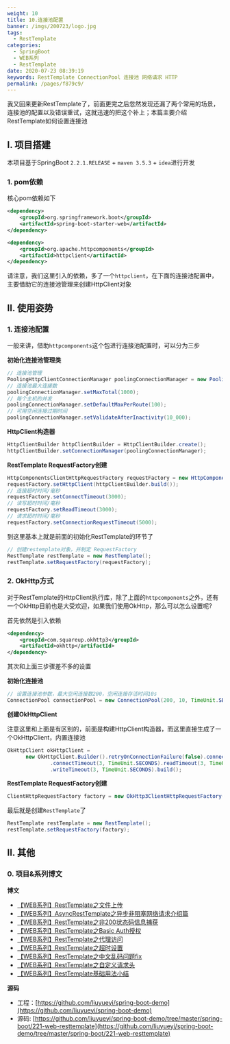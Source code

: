 ```yaml
---
weight: 10
title: 10.连接池配置
banner: /imgs/200723/logo.jpg
tags: 
  - RestTemplate
categories: 
  - SpringBoot
  - WEB系列
  - RestTemplate
date: 2020-07-23 08:39:19
keywords: RestTemplate ConnectionPool 连接池 网络请求 HTTP
permalink: /pages/f879c9/
---
```


我又回来更新RestTemplate了，前面更完之后忽然发现还漏了两个常用的场景，连接池的配置以及错误重试，这就迅速的把这个补上；本篇主要介绍RestTemplate如何设置连接池

<!-- more -->


## I. 项目搭建

本项目基于SpringBoot `2.2.1.RELEASE` + `maven 3.5.3` + `idea`进行开发

### 1. pom依赖

核心pom依赖如下

```xml
<dependency>
    <groupId>org.springframework.boot</groupId>
    <artifactId>spring-boot-starter-web</artifactId>
</dependency>

<dependency>
    <groupId>org.apache.httpcomponents</groupId>
    <artifactId>httpclient</artifactId>
</dependency>
```

请注意，我们这里引入的依赖，多了一个`httpclient`，在下面的连接池配置中，主要借助它的连接池管理来创建HttpClient对象

## II. 使用姿势

### 1. 连接池配置

一般来讲，借助`httpcomponents`这个包进行连接池配置时，可以分为三步

**初始化连接池管理类**

```java
// 连接池管理
PoolingHttpClientConnectionManager poolingConnectionManager = new PoolingHttpClientConnectionManager();
// 连接池最大连接数
poolingConnectionManager.setMaxTotal(1000);
// 每个主机的并发
poolingConnectionManager.setDefaultMaxPerRoute(100);
// 可用空闲连接过期时间
poolingConnectionManager.setValidateAfterInactivity(10_000);
```

**HttpClient构造器**

```java
HttpClientBuilder httpClientBuilder = HttpClientBuilder.create();
httpClientBuilder.setConnectionManager(poolingConnectionManager);
```

**RestTemplate RequestFactory创建**

```java
HttpComponentsClientHttpRequestFactory requestFactory = new HttpComponentsClientHttpRequestFactory();
requestFactory.setHttpClient(httpClientBuilder.build());
// 连接超时时间/毫秒
requestFactory.setConnectTimeout(3000); 
// 读写超时时间/毫秒
requestFactory.setReadTimeout(3000);
// 请求超时时间/毫秒
requestFactory.setConnectionRequestTimeout(5000);
```

到这里基本上就是前面的初始化RestTemplate的环节了

```java
// 创建restemplate对象，并制定 RequestFactory
RestTemplate restTemplate = new RestTemplate();
restTemplate.setRequestFactory(requestFactory);
```

### 2. OkHttp方式

对于RestTemplate的HttpClient执行库，除了上面的`httpcomponents`之外，还有一个OkHttp目前也是大受欢迎，如果我们使用OkHttp，那么可以怎么设置呢?

首先依然是引入依赖

```xml
<dependency>
    <groupId>com.squareup.okhttp3</groupId>
    <artifactId>okhttp</artifactId>
</dependency>
```

其次和上面三步骤差不多的设置

**初始化连接池**

```java
// 设置连接池参数，最大空闲连接数200，空闲连接存活时间10s
ConnectionPool connectionPool = new ConnectionPool(200, 10, TimeUnit.SECONDS);
```

**创建OkHttpClient**

注意这里和上面是有区别的，前面是构建HttpClient构造器，而这里直接生成了一个OkHttpClient，内置连接池

```java
OkHttpClient okHttpClient =
      new OkHttpClient.Builder().retryOnConnectionFailure(false).connectionPool(connectionPool)
              .connectTimeout(3, TimeUnit.SECONDS).readTimeout(3, TimeUnit.SECONDS)
              .writeTimeout(3, TimeUnit.SECONDS).build();
```

**RestTemplate RequestFactory创建**

```java
ClientHttpRequestFactory factory = new OkHttp3ClientHttpRequestFactory(okHttpClient);
```

最后就是创建`RestTemplate`了

```java
RestTemplate restTemplate = new RestTemplate();
restTemplate.setRequestFactory(factory);
```


## II. 其他

### 0. 项目&系列博文

**博文**

- [【WEB系列】RestTemplate之文件上传](http://spring.hhui.top/spring-blog/2020/07/10/200710-SpringBoot%E7%B3%BB%E5%88%97RestTemplate%E4%B9%8B%E6%96%87%E4%BB%B6%E4%B8%8A%E4%BC%A0/)
- [【WEB系列】AsyncRestTemplate之异步非阻塞网络请求介绍篇](http://spring.hhui.top/spring-blog/2020/07/07/200707-SpringBoot%E7%B3%BB%E5%88%97AsyncRestTemplate%E4%B9%8B%E5%BC%82%E6%AD%A5%E9%9D%9E%E9%98%BB%E5%A1%9E%E7%BD%91%E7%BB%9C%E8%AF%B7%E6%B1%82%E4%BB%8B%E7%BB%8D%E7%AF%87/)
- [【WEB系列】RestTemplate之非200状态码信息捕获](http://spring.hhui.top/spring-blog/2020/07/05/200705-SpringBoot%E7%B3%BB%E5%88%97RestTemplate%E4%B9%8B%E9%9D%9E200%E7%8A%B6%E6%80%81%E7%A0%81%E4%BF%A1%E6%81%AF%E6%8D%95%E8%8E%B7/)
- [【WEB系列】RestTemplate之Basic Auth授权](http://spring.hhui.top/spring-blog/2020/07/04/200704-SpringBoot%E7%B3%BB%E5%88%97RestTemplate%E4%B9%8BBasic-Auth%E6%8E%88%E6%9D%83/)
- [【WEB系列】RestTemplate之代理访问](http://spring.hhui.top/spring-blog/2020/07/03/200703-SpringBoot%E7%B3%BB%E5%88%97RestTemplate%E4%B9%8B%E4%BB%A3%E7%90%86%E8%AE%BF%E9%97%AE/)
- [【WEB系列】RestTemplate之超时设置](http://spring.hhui.top/spring-blog/2020/07/02/200702-SpringBoot%E7%B3%BB%E5%88%97RestTemplate%E4%B9%8B%E8%B6%85%E6%97%B6%E8%AE%BE%E7%BD%AE/)
- [【WEB系列】RestTemplate之中文乱码问题fix](http://spring.hhui.top/spring-blog/2020/07/01/200701-SpringBoot%E7%B3%BB%E5%88%97RestTemplate%E4%B9%8B%E4%B8%AD%E6%96%87%E4%B9%B1%E7%A0%81%E9%97%AE%E9%A2%98fix/)
- [【WEB系列】RestTemplate之自定义请求头](http://spring.hhui.top/spring-blog/2020/06/30/200630-SpringBoot%E7%B3%BB%E5%88%97RestTemplate%E4%B9%8B%E8%87%AA%E5%AE%9A%E4%B9%89%E8%AF%B7%E6%B1%82%E5%A4%B4/)
- [【WEB系列】RestTemplate基础用法小结](http://spring.hhui.top/spring-blog/2020/06/30/200630-SpringBoot%E7%B3%BB%E5%88%97RestTemplate%E4%B9%8B%E8%87%AA%E5%AE%9A%E4%B9%89%E8%AF%B7%E6%B1%82%E5%A4%B4/)

**源码**

- 工程：[https://github.com/liuyueyi/spring-boot-demo](https://github.com/liuyueyi/spring-boot-demo)
- 源码: [https://github.com/liuyueyi/spring-boot-demo/tree/master/spring-boot/221-web-resttemplate](https://github.com/liuyueyi/spring-boot-demo/tree/master/spring-boot/221-web-resttemplate)

